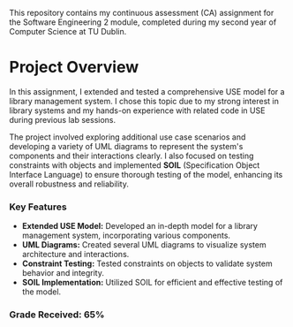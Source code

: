 This repository contains my continuous assessment (CA) assignment for the Software Engineering 2 module, completed during my second year of Computer Science at TU Dublin.

# Project Overview

In this assignment, I extended and tested a comprehensive USE model for a library management system. I chose this topic due to my strong interest in library systems and my hands-on experience with related code in USE during previous lab sessions.

The project involved exploring additional use case scenarios and developing a variety of UML diagrams to represent the system's components and their interactions clearly. I also focused on testing constraints with objects and implemented **SOIL** (Specification Object Interface Language) to ensure thorough testing of the model, enhancing its overall robustness and reliability.

### Key Features

- **Extended USE Model:** Developed an in-depth model for a library management system, incorporating various components.
- **UML Diagrams:** Created several UML diagrams to visualize system architecture and interactions.
- **Constraint Testing:** Tested constraints on objects to validate system behavior and integrity.
- **SOIL Implementation:** Utilized SOIL for efficient and effective testing of the model.

### Grade Received: 65%